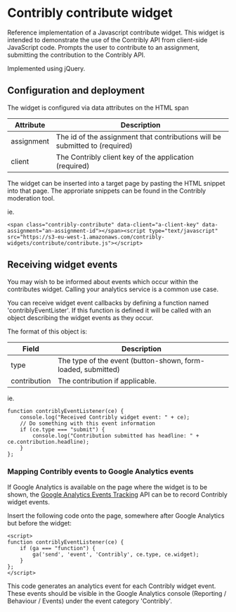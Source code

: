 # Contribly contribute widget

Reference implementation of a Javascript contribute widget. This widget is intended to demonstrate the use of the Contribly API from client-side JavaScript code.
Prompts the user to contribute to an assignment, submitting the contribution to the Contribly API.

Implemented using jQuery.


## Configuration and deployment

The widget is configured via data attributes on the HTML span

Attribute | Description
-----------|------------
assignment  | The id of the assignment that contributions will be submitted to (required)
client      | The Contribly client key of the application (required)


The widget can be inserted into a target page by pasting the HTML snippet into that page.
The approriate snippets can be found in the Contribly moderation tool.

ie.
```
<span class="contribly-contribute" data-client="a-client-key" data-assignment="an-assignment-id"></span><script type="text/javascript" src="https://s3-eu-west-1.amazonaws.com/contribly-widgets/contribute/contribute.js"></script>
```


## Receiving widget events

You may wish to be informed about events which occur within the contributes widget. Calling your analytics service is a common use case.

You can receive widget event callbacks by defining a function named 'contriblyEventLister'. 
If this function is defined it will be called with an object describing the widget events as they occur.

The format of this object is:

Field      | Description
-----------|------------
type       | The type of the event (button-shown, form-loaded, submitted)
contribution | The contribution if applicable.

ie.
```
function contriblyEventListener(ce) {
    console.log("Received Contribly widget event: " + ce);
    // Do something with this event information
    if (ce.type === "submit") {
        console.log("Contribution submitted has headline: " + ce.contribution.headline);  
    }
};
```


### Mapping Contribly events to Google Analytics events

If Google Analytics is available on the page where the widget is to be shown, the [Google Analytics Events Tracking](https://developers.google.com/analytics/devguides/collection/analyticsjs/events) API can be to record Contribly widget events.

Insert the following code onto the page, somewhere after Google Analytics but before the widget:

```
<script>
function contriblyEventListener(ce) {
    if (ga === "function") {
        ga('send', 'event', 'Contribly', ce.type, ce.widget);
    }
};
</script>
```

This code generates an analytics event for each Contribly widget event. These events should be visible in the Google Analytics console (Reporting / Behaviour / Events) under the event category 'Contribly'.



